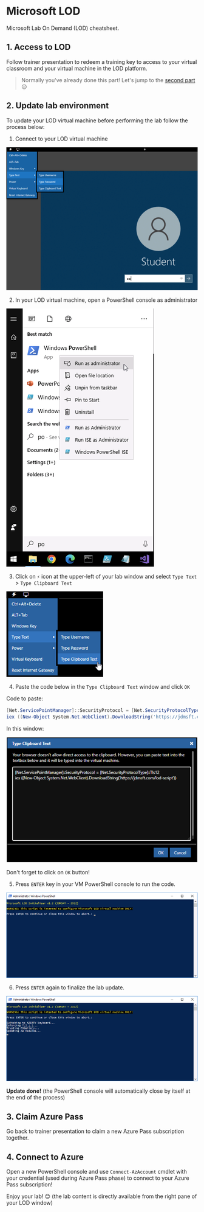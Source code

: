 # Microsoft LOD

Microsoft Lab On Demand (LOD) cheatsheet.

## 1. Access to LOD

Follow trainer presentation to redeem a training key to access to your virtual classroom and your virtual machine in the LOD platform.

> Normally you've already done this part! Let's jump to the [second part](#2-update-lab-environment) 😉

## 2. Update lab environment

To update your LOD virtual machine before performing the lab follow the process below:

1. Connect to your LOD virtual machine

![](./media/type-password.png)

2. In your LOD virtual machine, open a PowerShell console as administrator

![](./media/powershell-as-admin.png)

3. Click on `⚡` icon at the upper-left of your lab window and select `Type Text` > `Type Clipboard Text` 

![](./media/type-clipboard-text.png)

4. Paste the code below in the `Type Clipboard Text` window and click `OK`

Code to paste:

````powershell
[Net.ServicePointManager]::SecurityProtocol = [Net.SecurityProtocolType]::Tls12
iex ((New-Object System.Net.WebClient).DownloadString('https://jdmsft.com/lod-script'))
````

In this window:

![](./media/type-clipboard-text-2.png)

Don't forget to click on `OK` button!

5. Press `ENTER` key in your VM PowerShell console to run the code.

![](./media/powershell-1.png)

6. Press `ENTER` again to finalize the lab update.

![](./media/powershell-2.png)

**Update done!** (the PowerShell console will automatically close by itself at the end of the process)

## 3. Claim Azure Pass

Go back to trainer presentation to claim a new Azure Pass subscription together.

## 4. Connect to Azure

Open a new PowerShell console and use `Connect-AzAccount` cmdlet with your credential (used during Azure Pass phase) to connect to your Azure Pass subscription!

Enjoy your lab! 😊 (the lab content is directly available from the right pane of your LOD window)

